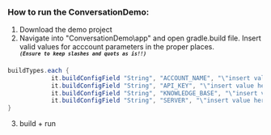 
### How to run the ConversationDemo:
1. Download the demo project
2. Navigate into "ConversationDemo\app" and open gradle.build file. Insert valid values for acccount parameters in the proper places.   
__*<sup>`(Ensure to keep slashes and quots as is!!)`</sup>*__
```gradle
buildTypes.each {
            it.buildConfigField "String", "ACCOUNT_NAME", "\"insert value here\""
            it.buildConfigField "String", "API_KEY", "\"insert value here\""
            it.buildConfigField "String", "KNOWLEDGE_BASE", "\"insert value here\""
            it.buildConfigField "String", "SERVER", "\"insert value here\""
}
```
3. build + run
